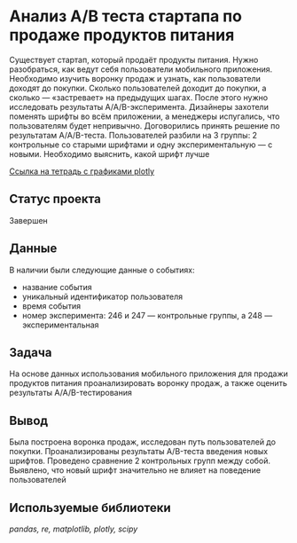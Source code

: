 # Анализ A/B теста стартапа по продаже продуктов питания

Существует стартап, который продаёт продукты питания. Нужно разобраться, как ведут себя пользователи мобильного приложения. 
Необходимо изучить воронку продаж и узнать, как пользователи доходят до покупки. Сколько пользователей доходит до покупки, а сколько — «застревает» на предыдущих шагах. После этого нужно исследовать результаты A/A/B-эксперимента. Дизайнеры захотели поменять шрифты во всём приложении, а менеджеры испугались, что пользователям будет непривычно. Договорились принять решение по результатам A/A/B-теста. Пользователей разбили на 3 группы: 2 контрольные со старыми шрифтами и одну экспериментальную — с новыми.
Необходимо выяснить, какой шрифт лучше

[Ссылка на тетрадь с графиками plotly](https://nbviewer.org/github/danietta-k/study_projects/blob/main/foodstuff_analysis/foodstuff_analysis.ipynb)

## Статус проекта
Завершен

## Данные

В наличии были следующие данные о событиях:
- название события
- уникальный идентификатор пользователя
- время события
- номер эксперимента: 246 и 247 — контрольные группы, а 248 — экспериментальная

## Задача

На основе данных использования мобильного приложения для продажи продуктов питания проанализировать воронку продаж, а также оценить результаты A/A/B-тестирования

## Вывод

Была построена воронка продаж, исследован путь пользователей до покупки. Проанализированы результаты A/B-теста введения новых шрифтов. Проведено сравнение 2 контрольных групп между собой.
Выявлено, что новый шрифт значительно не влияет на поведение пользователей

## Используемые библиотеки

*pandas, re, matplotlib, plotly, scipy*
